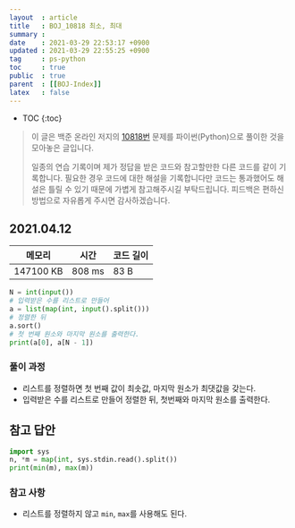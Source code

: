 ```yaml
---
layout  : article
title   : BOJ_10818 최소, 최대
summary : 
date    : 2021-03-29 22:53:17 +0900
updated : 2021-03-29 22:55:25 +0900
tag     : ps-python
toc     : true
public  : true
parent  : [[BOJ-Index]]
latex   : false
---
```

* TOC
{:toc}

>이 글은 백준 온라인 저지의 [10818번](https://www.acmicpc.net/problem/10818) 문제를 파이썬(Python)으로 풀이한 것을 모아놓은 글입니다.
>
> 일종의 연습 기록이며 제가 정답을 받은 코드와 참고할만한 다른 코드를 같이 기록합니다. 필요한 경우 코드에 대한 해설을 기록합니다만 코드는 통과했어도 해설은 틀릴 수 있기 때문에 가볍게 참고해주시길 부탁드립니다. 피드백은 편하신 방법으로 자유롭게 주시면 감사하겠습니다.

## 2021.04.12

| 메모리    | 시간   | 코드 길이 |
| --------- | ------ | --------- |
| 147100 KB | 808 ms | 83 B      |

```python
N = int(input())
# 입력받은 수를 리스트로 만들어
a = list(map(int, input().split()))
# 정렬한 뒤 
a.sort()
# 첫 번째 원소와 마지막 원소를 출력한다.
print(a[0], a[N - 1])
```

### 풀이 과정

* 리스트를 정렬하면 첫 번째 값이 최솟값, 마지막 원소가 최댓값을 갖는다.
* 입력받은 수를 리스트로 만들어 정렬한 뒤, 첫번째와 마지막 원소를 출력한다.

## 참고 답안

```python
import sys
n, *m = map(int, sys.stdin.read().split())
print(min(m), max(m))
```

### 참고 사항

* 리스트를 정렬하지 않고 `min`, `max`를 사용해도 된다.
